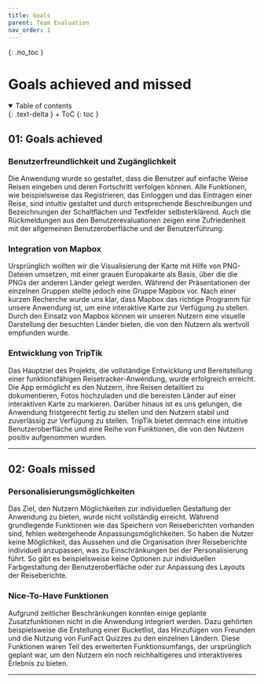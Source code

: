 ```yaml
---
title: Goals
parent: Team Evaluation
nav_order: 1
---
```


{: .no_toc }
# Goals achieved and missed

<details open markdown="block">
{: .text-delta }
<summary>Table of contents</summary>
+ ToC
{: toc }
</details>

## 01: Goals achieved

### Benutzerfreundlichkeit und Zugänglichkeit

Die Anwendung wurde so gestaltet, dass die Benutzer auf einfache Weise Reisen eingeben und deren Fortschritt verfolgen können. Alle Funktionen, wie beispielsweise das Registrieren, das Einloggen und das Eintragen einer Reise, sind intuitiv gestaltet und durch entsprechende Beschreibungen und Bezeichnungen der Schaltflächen und Textfelder selbsterklärend. Auch die Rückmeldungen aus den Benutzerevaluationen zeigen eine Zufriedenheit mit der allgemeinen Benutzeroberfläche und der Benutzerführung.

### Integration von Mapbox

Ursprünglich wollten wir die Visualisierung der Karte mit Hilfe von PNG-Dateien umsetzen, mit einer grauen Europakarte als Basis, über die die PNGs der anderen Länder gelegt werden. 
Während der Präsentationen der einzelnen Gruppen stellte jedoch eine Gruppe Mapbox vor. Nach einer kurzen Recherche wurde uns klar, dass Mapbox das richtige Programm für unsere Anwendung ist, um eine interaktive Karte zur Verfügung zu stellen. 
Durch den Einsatz von Mapbox können wir unseren Nutzern eine visuelle Darstellung der besuchten Länder bieten, die von den Nutzern als wertvoll empfunden wurde.

### Entwicklung von TripTik

Das Hauptziel des Projekts, die vollständige Entwicklung und Bereitstellung einer funktionsfähigen Reisetracker-Anwendung, wurde erfolgreich erreicht. Die App ermöglicht es den Nutzern, ihre Reisen detailliert zu dokumentieren, Fotos hochzuladen und die bereisten Länder auf einer interaktiven Karte zu markieren.
Darüber hinaus ist es uns gelungen, die Anwendung fristgerecht fertig zu stellen und den Nutzern stabil und zuverlässig zur Verfügung zu stellen. TripTik bietet demnach eine intuitive Benutzeroberfläche und eine Reihe von Funktionen, die von den Nutzern positiv aufgenommen wurden.

---

## 02: Goals missed

### Personalisierungsmöglichkeiten

Das Ziel, den Nutzern Möglichkeiten zur individuellen Gestaltung der Anwendung zu bieten, wurde nicht vollständig erreicht. Während grundlegende Funktionen wie das Speichern von Reiseberichten vorhanden sind, fehlen weitergehende Anpassungsmöglichkeiten.
So haben die Nutzer keine Möglichkeit, das Aussehen und die Organisation ihrer Reiseberichte individuell anzupassen, was zu Einschränkungen bei der Personalisierung führt. So gibt es beispielsweise keine Optionen zur individuellen Farbgestaltung der Benutzeroberfläche oder zur Anpassung des Layouts der Reiseberichte.

### Nice-To-Have Funktionen

Aufgrund zeitlicher Beschränkungen konnten einige geplante Zusatzfunktionen nicht in die Anwendung integriert werden. Dazu gehörten beispielsweise die Erstellung einer Bucketlist, das Hinzufügen von Freunden und die Nutzung von FunFact Quizzes zu den einzelnen Ländern.
Diese Funktionen waren Teil des erweiterten Funktionsumfangs, der ursprünglich geplant war, um den Nutzern ein noch reichhaltigeres und interaktiveres Erlebnis zu bieten. 

---